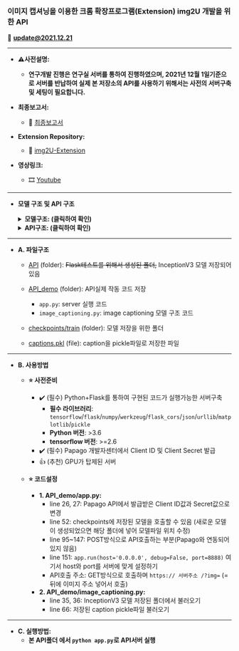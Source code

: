 ### 이미지 캡셔닝을 이용한 크롬 확장프로그램(Extension) img2U 개발을 위한 API

:arrows_counterclockwise:	**update@2021.12.21**


-----
- **:warning:사전설명:**
  - **연구개발 진행은 연구실 서버를 통하여 진행하였으며, 2021년 12월 1일기준으로 서버를 반납하여 실제 본 저장소의 API를 사용하기 위해서는 사전의 서버구축 및 세팅이 필요합니다.**

- **최종보고서:** 
  - :page_facing_up: [최종보고서](https://github.com/img2U/img2U-API/blob/main/img2U_%EC%B5%9C%EC%A2%85%EB%B3%B4%EA%B3%A0%EC%84%9C.pdf)

- **Extension Repository:**
  - :page_facing_up: [img2U-Extension](https://github.com/img2U/img2U-Extension)
- **영상링크:**
  - :film_strip: [Youtube](https://www.youtube.com/watch?v=3N2XEK0JUtE)

-----
- **모델 구조 및 API 구조**
    <details> 
      <summary><b>모델구조: (클릭하여 확인) </b></summary>
        <img src="https://github.com/img2U/img2U-API/blob/main/structure_2.png">
    </details>

    <details> 
      <summary><b>API구조: (클릭하여 확인)</b></summary>
        <img src="https://github.com/img2U/img2U-API/blob/main/structure_1.png">
    </details>

-----

- **A. 파일구조**

  - [API](https://github.com/img2U/img2U-API/tree/main/API) (folder): ~~Flask테스트를 위해서 생성된 폴더,~~ InceptionV3 모델 저장되어 있음
  - [API_demo](https://github.com/img2U/img2U-API/tree/main/API_demo) (folder): API실제 작동 코드 저장
    - `app.py`: server 실행 코드 
    - `image_captioning.py`: image captioning 모델 구조 코드

  - [checkpoints/train](https://github.com/img2U/img2U-API/tree/main/checkpoints/train) (folder): 모델 저장을 위한 폴더
  - [captions.pkl](https://github.com/img2U/img2U-API/blob/main/captions.pkl) (file): caption을 pickle파일로 저장한 파일

-----

- **B. 사용방법**
  - **:star: 사전준비**
     - :heavy_check_mark:	(필수) Python+Flask를 통하여 구현된 코드가 실행가능한 서버구축
       - **필수 라이브러리**: `tensorflow`/`flask`/`numpy`/`werkzeug`/`flask_cors`/`json`/`urllib`/`matplotlib`/`pickle`
       - **Python 버전**: >3.6
       - **tensorflow 버전**: >=2.6
     - :heavy_check_mark:	(필수) Papago 개발자센터에서 Client ID 및 Client Secret 발급
     - :+1:  (추천) GPU가 탑제된 서버
   
  - **:star: 코드설정**
     - **1. API_demo/app.py:**
        - line 26, 27: Papago API에서 발급받은 Client ID값과 Secret값으로 변경
        - line 52: checkpoints에 저장된 모델을 호출할 수 있음 (새로운 모델이 생성되었으면 해당 폴더에 넣어 모델파일 위치 수정)
        - line 95~147: POST방식으로 API호출하는 부분(Papago와 연동되어 있지 않음)
        - line 151: `app.run(host='0.0.0.0', debug=False, port=8888)` 여기서 host와 port를 서버에 맞게 설정하기
        - API호출 주소: GET방식으로 호출하며 `https:// 서버주소 /?img=` (= 뒤에 이미지 주소 넣어서 호출)
      - **2. API_demo/image_captioning.py:**
        - line 35, 36: InceptionV3 모델 저장된 폴더에서 불러오기
        - line 66: 저장된 caption pickle파일 불러오기

-----

- **C. 실행방법:**
    - **본 API폴더 에서 `python app.py`로 API서버 실행**
